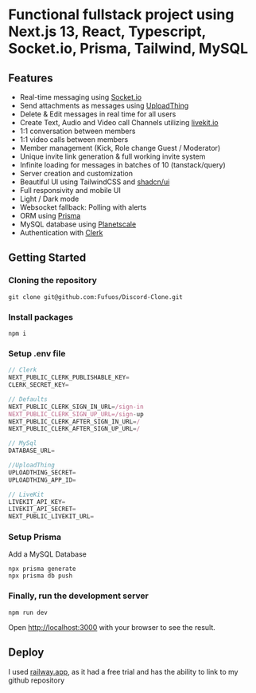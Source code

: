 # Functional fullstack project using Next.js 13, React, Typescript, Socket.io, Prisma, Tailwind, MySQL

## Features

- Real-time messaging using [Socket.io](https://livekit.io/)
- Send attachments as messages using [UploadThing](https://uploadthing.com/)
- Delete & Edit messages in real time for all users
- Create Text, Audio and Video call Channels utilizing [livekit.io](https://livekit.io/)
- 1:1 conversation between members
- 1:1 video calls between members
- Member management (Kick, Role change Guest / Moderator)
- Unique invite link generation & full working invite system
- Infinite loading for messages in batches of 10 (tanstack/query)
- Server creation and customization
- Beautiful UI using TailwindCSS and [shadcn/ui](https://ui.shadcn.com/)
- Full responsivity and mobile UI
- Light / Dark mode
- Websocket fallback: Polling with alerts
- ORM using [Prisma](https://www.prisma.io/)
- MySQL database using [Planetscale](https://planetscale.com/)
- Authentication with [Clerk](https://clerk.com/)

## Getting Started

### Cloning the repository

```shell
git clone git@github.com:Fufuos/Discord-Clone.git
```

### Install packages

```shell
npm i
```

### Setup .env file

```js
// Clerk
NEXT_PUBLIC_CLERK_PUBLISHABLE_KEY=
CLERK_SECRET_KEY=

// Defaults
NEXT_PUBLIC_CLERK_SIGN_IN_URL=/sign-in
NEXT_PUBLIC_CLERK_SIGN_UP_URL=/sign-up
NEXT_PUBLIC_CLERK_AFTER_SIGN_IN_URL=/
NEXT_PUBLIC_CLERK_AFTER_SIGN_UP_URL=/

// MySql
DATABASE_URL=

//UploadThing
UPLOADTHING_SECRET=
UPLOADTHING_APP_ID=

// LiveKit
LIVEKIT_API_KEY=
LIVEKIT_API_SECRET=
NEXT_PUBLIC_LIVEKIT_URL=
```

### Setup Prisma

Add a MySQL Database
```shell
npx prisma generate
npx prisma db push
```

### Finally, run the development server

```shell
npm run dev
```

Open [http://localhost:3000](http://localhost:3000) with your browser to see the result.

## Deploy

I used [railway.app](https://railway.app/), as it had a free trial and has the ability to link to my github repository

